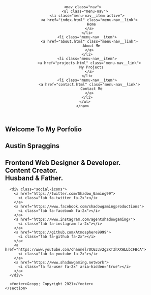 <!DOCTYPE html>
<html lang="en">
<head>
  <meta charset="UTF-8">
  <meta name="viewport" content="width=device-width, initial-scale=1.0">
  <meta http-equiv="X-UA-Compatible" content="ie=edge">
  <link rel="stylesheet" href="css/main.css">
  <link rel="stylesheet" href="/font-awesome-4.7.0/css/font-awesome.min.css">
  <link rel="shortcut icon" href="/dist/favicon/favicon.ico" type="image/x-icon">
  <title>Austin Spraggins Portfolio</title>
</head>
<body>
  <header>
    <div class="menu-btn">
      <span class="menu-btn__burger"></span>
    </div>

    <nav class="nav">
      <ul class="menu-nav">
        <li class="menu-nav__item active">
          <a href="index.html" class="menu-nav__link">
            Home
          </a>
        </li>
        <li class="menu-nav__item">
          <a href="about.html" class="menu-nav__link">
            About Me
          </a>
        </li>
        <li class="menu-nav__item">
          <a href="projects.html" class="menu-nav__link">
            My Projects
          </a>
        </li>
        <li class="menu-nav__item">
          <a href="contact.html" class="menu-nav__link">
            Contact Me
          </a>
        </li>
      </ul>
    </nav>
  </header>

  <main>
    <section class="home">
      <h2>Welcome To My Porfolio</h2>
      <h1 class="home__name">
        Austin <span class="home__name--last">Spraggins</span>
      </h1>
      <h2>
        Frontend Web Designer & Developer.<br>
        Content Creator.<br>
        Husband & Father.<br>
      </h2>

      <div class="social-icons">
        <a href="https://twitter.com/Shadow_Gaming99">
          <i class="fab fa-twitter fa-2x"></i>
        </a>
        <a href="https://www.facebook.com/shadowgamingproductions">
          <i class="fab fa-facebook fa-2x"></i>
        </a>
        <a href="https://www.instagram.com/agentshadowgaming/">
          <i class="fab fa-instagram fa-2x"></i>
        </a>
        <a href="https://github.com/Atmosphere9999">
          <i class="fab fa-github fa-2x"></i>
        </a>
        <a href="https://www.youtube.com/channel/UCG33v2g2KT3hXXWLLbCFBcA">
          <i class="fab fa-youtube fa-2x"></i>
        </a>
        <a href="https://www.shadowgaming.network">
          <i class="fa fa-user fa-2x" aria-hidden="true"></i>
        </a>
      </div>

      <footer>&copy; Copyright 2021</footer>
    </section>
  </main>

  <script src="https://kit.fontawesome.com/6d2ea823d0.js"></script>
  <script src="js/main.js"></script>
</body>
</html>
